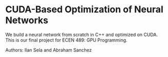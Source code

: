 # CUDA-Based Optimization of Neural Networks
We build a neural network from scratch in C++ and optimized on CUDA.
This is our final project for ECEN 489: GPU Programming.

Authors: Ilan Sela and Abraham Sanchez
